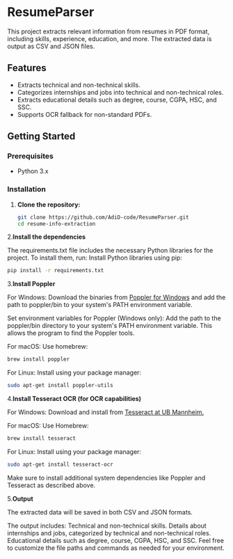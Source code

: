 # ResumeParser

This project extracts relevant information from resumes in PDF format, including skills, experience, education, and more. The extracted data is output as CSV and JSON files.

## Features
- Extracts technical and non-technical skills.
- Categorizes internships and jobs into technical and non-technical roles.
- Extracts educational details such as degree, course, CGPA, HSC, and SSC.
- Supports OCR fallback for non-standard PDFs.

## Getting Started

### Prerequisites
- Python 3.x

### Installation

1. **Clone the repository:**
   ```bash
   git clone https://github.com/AdiD-code/ResumeParser.git
   cd resume-info-extraction
   ```
   
2.**Install the dependencies**

The requirements.txt file includes the necessary Python libraries for the project. To install them, run:
Install Python libraries using pip:
   ```bash
   pip install -r requirements.txt
   ```

3.**Install Poppler**

For Windows: Download the binaries from [Poppler for Windows](https://github.com/oschwartz10612/poppler-windows) and add the path to poppler/bin to your system's PATH environment variable.

Set environment variables for Poppler (Windows only): Add the path to the poppler/bin directory to your system's PATH environment variable. This allows the program to find the Poppler tools.

For macOS: Use homebrew:
```bash
brew install poppler
```

For Linux: Install using your package manager:
```bash
sudo apt-get install poppler-utils
```

4.**Install Tesseract OCR (for OCR capabilities)**

For Windows: Download and install from [Tesseract at UB Mannheim.](https://github.com/UB-Mannheim/tesseract/wiki)

For macOS: Use Homebrew:
```bash
brew install tesseract
```

For Linux: Install using your package manager:
```bash
sudo apt-get install tesseract-ocr
```

Make sure to install additional system dependencies like Poppler and Tesseract as described above.

5.**Output**

The extracted data will be saved in both CSV and JSON formats. 

The output includes:
Technical and non-technical skills.
Details about internships and jobs, categorized by technical and non-technical roles.
Educational details such as degree, course, CGPA, HSC, and SSC.
Feel free to customize the file paths and commands as needed for your environment.

